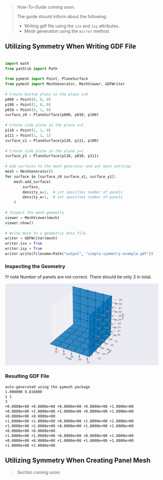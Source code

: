 > *How-To-Guide coming soon.*
>
> The guide should inform about the following:
>
> * Writing gdf file using the `isx` and `isy` attributes.
> * Mesh generation using the `mirror` method.

## Utilizing Symmetry When Writing GDF File

```py linenums="1"" title="pymesh/examples/simple-symmetry-example.py"

import math
from pathlib import Path

from pymesh import Point, PlaneSurface
from pymesh import MeshGenerator, MeshViewer, GDFWriter

# Create bottom plate in the plane z=0
p000 = Point(0, 0, 0)
p100 = Point(1, 0, 0)
p010 = Point(0, 1, 0)
surface_z0 = PlaneSurface(p000, p010, p100)

# Create side plate in the plane x=1
p110 = Point(1, 1, 0)
p111 = Point(1, 1, 1)
surface_x1 = PlaneSurface(p110, p111, p100)

# Create side plate in the plane y=1
surface_y1 = PlaneSurface(p110, p010, p111)

# Add surfaces to the mesh generator and set mesh settings
mesh = MeshGenerator()
for surface in [surface_z0 surface_x1, surface_y1]:
    mesh.add_surface(
        surface,
        density_u=1,  # int specifies number of panels
        density_w=1,  # int specifies number of panels
    )

# Inspect the mesh geometry
viewer = MeshViewer(mesh)
viewer.show()

# Write mesh to a geometric data file
writer = GDFWriter(mesh)
writer.isx = True
writer.isy = True
writer.write(filename=Path("output", "simple-symmetry-example.gdf"))

```

### Inspecting the Geometry

!!! note
    Number of panels are not correct. There should be only 3 in total.

![Visualization of panel mesh using MeshViewer](../../img/simple-symmetry-example.png "Visualization of panel mesh using MeshViewer")

### Resulting GDF File

```
auto-generated using the pymesh package
1.000000 9.816000
1 1
3
+0.0000e+00 +0.0000e+00 +0.0000e+00 +0.0000e+00 +1.0000e+00 +0.0000e+00 +1.0000e+00 +1.0000e+00 +0.0000e+00 +1.0000e+00 +0.0000e+00 +0.0000e+00
+1.0000e+00 +1.0000e+00 +0.0000e+00 +1.0000e+00 +1.0000e+00 +1.0000e+00 +1.0000e+00 +0.0000e+00 +1.0000e+00 +1.0000e+00 +0.0000e+00 +0.0000e+00
+1.0000e+00 +1.0000e+00 +0.0000e+00 +0.0000e+00 +1.0000e+00 +0.0000e+00 +0.0000e+00 +1.0000e+00 +1.0000e+00 +1.0000e+00 +1.0000e+00 +1.0000e+00
```

## Utilizing Symmetry When Creating Panel Mesh

> *Section coming soon.*
